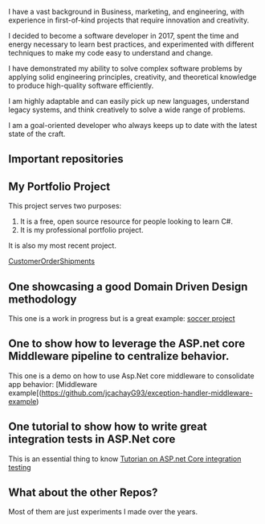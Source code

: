 I have a vast background in Business, marketing, and engineering, with experience in first-of-kind projects that require innovation and creativity.

I decided to become a software developer in 2017, spent the time and energy necessary to learn best practices, and experimented with different techniques to make my code easy to understand and change.

I have demonstrated my ability to solve complex software problems by applying solid engineering principles, creativity, and theoretical knowledge to produce high-quality software efficiently.

I am highly adaptable and can easily pick up new languages, understand legacy systems, and think creatively to solve a wide range of problems.


I am a goal-oriented developer who always keeps up to date with the latest state of the craft.


## Important repositories
## My Portfolio Project
This project serves two purposes: 
1. It is a free, open source resource for people looking to learn C#.
2. It is my professional portfolio project.

It is also my most recent project.

[CustomerOrderShipments](https://github.com/jcachayG93/customer-orders-shipments_net8api)
## One showcasing a good Domain Driven Design methodology
This one is a work in progress but is a great example: [soccer project](https://github.com/jcachayG93/soccer-time)

## One to show how to leverage the ASP.net core Middleware pipeline to centralize behavior.
This one is a demo on how to use Asp.Net core middleware to consolidate app behavior: [Middleware example[(https://github.com/jcachayG93/exception-handler-middleware-example)

## One tutorial to show how to write great integration tests in ASP.Net core
This is an essential thing to know
[Tutorian on ASP.net Core integration testing](https://github.com/jcachayG93/research-asp_integration_tests)

## What about the other Repos?
Most of them are just experiments I made over the years. 
